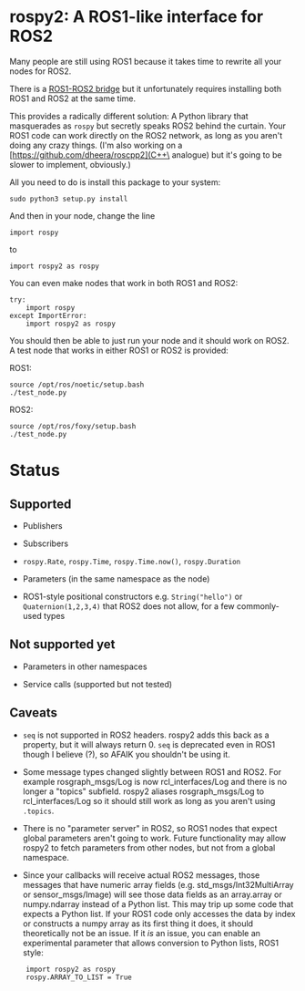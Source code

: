 # rospy2: A ROS1-like interface for ROS2

Many people are still using ROS1 because it takes time to rewrite all your nodes for ROS2.

There is a [ROS1-ROS2 bridge](https://github.com/ros2/ros1_bridge) but it unfortunately requires installing both ROS1 and ROS2 at the same time.

This provides a radically different solution: A Python library that masquerades as `rospy` but secretly speaks ROS2 behind the curtain. Your ROS1 code can work directly on the ROS2 network, as long as you aren't doing any crazy things. (I'm also working on a [https://github.com/dheera/roscpp2](C++\ analogue) but it's going to be slower to implement, obviously.)

All you need to do is install this package to your system:
```
sudo python3 setup.py install
```

And then in your node, change the line
```
import rospy
```

to
```
import rospy2 as rospy
```

You can even make nodes that work in both ROS1 and ROS2:
```
try:
    import rospy
except ImportError:
    import rospy2 as rospy
```

You should then be able to just run your node and it should work on ROS2. A test node that works in either ROS1 or ROS2 is provided:

ROS1:
```
source /opt/ros/noetic/setup.bash
./test_node.py
```

ROS2:
```
source /opt/ros/foxy/setup.bash
./test_node.py
```

# Status

## Supported

* Publishers

* Subscribers

* `rospy.Rate`, `rospy.Time`, `rospy.Time.now()`, `rospy.Duration`

* Parameters (in the same namespace as the node)

* ROS1-style positional constructors e.g. `String("hello")` or `Quaternion(1,2,3,4)` that ROS2 does not allow, for a few commonly-used types

## Not supported yet

* Parameters in other namespaces

* Service calls (supported but not tested)

## Caveats

* `seq` is not supported in ROS2 headers. rospy2 adds this back as a property, but it will always return 0. `seq` is deprecated even in ROS1 though I believe (?), so AFAIK you shouldn't be using it.

* Some message types changed slightly between ROS1 and ROS2. For example rosgraph_msgs/Log is now rcl_interfaces/Log and there is no longer a "topics" subfield. rospy2 aliases rosgraph_msgs/Log to rcl_interfaces/Log so it should still work as long as you aren't using `.topics`.

* There is no "parameter server" in ROS2, so ROS1 nodes that expect global parameters aren't going to work. Future functionality may allow rospy2 to fetch parameters from other nodes, but not from a global namespace.

* Since your callbacks will receive actual ROS2 messages, those messages that have numeric array fields (e.g. std_msgs/Int32MultiArray or sensor_msgs/Image)  will see those data fields as an array.array or numpy.ndarray instead of a Python list. This may trip up some code that expects a Python list. If your ROS1 code only accesses the data by index or constructs a numpy array as its first thing it does, it should theoretically not be an issue. If it *is* an issue, you can enable an experimental parameter that allows conversion to Python lists, ROS1 style:
```
    import rospy2 as rospy
    rospy.ARRAY_TO_LIST = True
```


